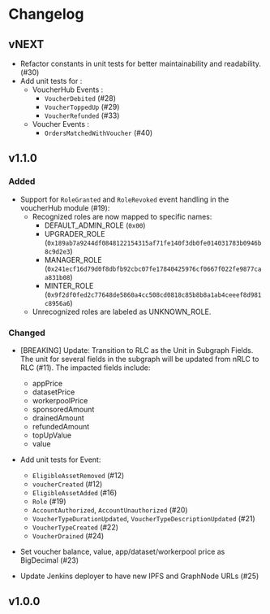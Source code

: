 # Changelog

## vNEXT

- Refactor constants in unit tests for better maintainability and readability.(#30)
- Add unit tests for :
  - VoucherHub Events :
    - `VoucherDebited` (#28)
    - `VoucherToppedUp` (#29)
    - `VoucherRefunded` (#33)
  - Voucher Events :
    - `OrdersMatchedWithVoucher` (#40)

## v1.1.0

### Added

- Support for `RoleGranted` and `RoleRevoked` event handling in the voucherHub module (#19):
  - Recognized roles are now mapped to specific names:
    - DEFAULT_ADMIN_ROLE (`0x00`)
    - UPGRADER_ROLE (`0x189ab7a9244df0848122154315af71fe140f3db0fe014031783b0946b8c9d2e3`)
    - MANAGER_ROLE (`0x241ecf16d79d0f8dbfb92cbc07fe17840425976cf0667f022fe9877caa831b08`)
    - MINTER_ROLE (`0x9f2df0fed2c77648de5860a4cc508cd0818c85b8b8a1ab4ceeef8d981c8956a6`)
  - Unrecognized roles are labeled as UNKNOWN_ROLE.

### Changed

- [BREAKING] Update: Transition to RLC as the Unit in Subgraph Fields. The unit for several fields in the subgraph will be updated from nRLC to RLC (#11). The impacted fields include:
  - appPrice
  - datasetPrice
  - workerpoolPrice
  - sponsoredAmount
  - drainedAmount
  - refundedAmount
  - topUpValue
  - value

- Add unit tests for Event:
  - `EligibleAssetRemoved` (#12)
  - `voucherCreated` (#12)
  - `EligibleAssetAdded` (#16)
  - `Role` (#19)
  - `AccountAuthorized`, `AccountUnauthorized` (#20)
  - `VoucherTypeDurationUpdated`, `VoucherTypeDescriptionUpdated` (#21)
  - `VoucherTypeCreated` (#22)
  - `VoucherDrained` (#24)
- Set voucher balance, value, app/dataset/workerpool price as BigDecimal (#23)
- Update Jenkins deployer to have new IPFS and GraphNode URLs (#25)

## v1.0.0
